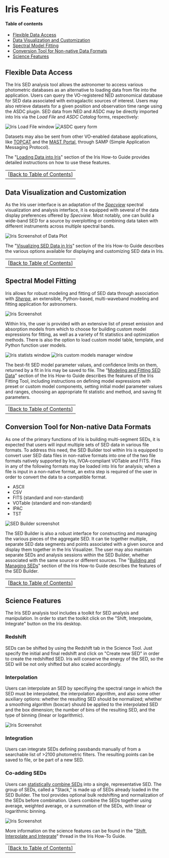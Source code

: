 # Iris Features

#### <a name="toc"></a>Table of contents

  * [Flexible Data Access](#ned)
  * [Data Visualization and Customization](#plotter)
  * [Spectral Model Fitting](#sherpa)
  * [Conversion Tool for Non-native Data Formats](#importer)
  * [Science Features](#science)


## <a name="ned"></a>Flexible Data Access

The Iris SED analysis tool allows the astronomer to access various photometric databases as an alternative to loading data from file into the application. Users can query the VO-registered NED astronomical database for SED data associated with extragalactic sources of interest. Users may also retrieve datasets for a given position and observation time range using the ASDC plugin. SED data from NED and ASDC may be directly imported into Iris via the *Load File* and *ASDC Catalog* forms, respectively:

![Iris Load File window](imgs/intro/load_an_input_file_v2.png "Load an input file frame") ![ASDC query form](imgs/threads/entry/imgs/asdc_catalog_query.png "ASDC query form")

Datasets may also be sent from other VO-enabled database applications, like [TOPCAT][topcat] and the [MAST Portal][mast], through SAMP (Simple Application Messaging Protocol).

The "[Loading Data into Iris][entry]" section of the Iris How-to Guide provides detailed instructions on how to use these features.

|   |
|--:|
|[[Back to Table of Contents][toc]]|

<!-- 
<div align="right">
[<a href="#toc">Back to Table of Contents</a>]
</div>
 -->


## <a name="plotter"></a>Data Visualization and Customization

As the Iris user interface is an adaptation of the *[Specview][specview]* spectral visualization and analysis interface, it is equipped with several of the data display preferences offered by *Specview*. Most notably, one can build a wide-band SED for a source by overplotting or combining data taken with different instruments across multiple spectral bands.

![Iris Screenshot of Data Plot](./imgs/visualization_example_m82_v2_small.png "Plot of M82 SED data")

The "[Visualizing SED Data in Iris][plot]" section of the Iris How-to Guide describes the various options available for displaying and customizing SED data in Iris.

|   |
|--:|
|[[Back to Table of Contents][toc]]|

## <a name="sherpa"></a>Spectral Model Fitting

Iris allows for robust modeling and fitting of SED data through association with *[Sherpa](/sherpa)*, an extensible, Python-based, multi-waveband modeling and fitting application for astronomers.

![Iris Screenshot](imgs/intro/m87_fit_example_v2.png "Fitting a SED")

Within Iris, the user is provided with an extensive list of preset emission and absorption models from which to choose for building custom model expressions for fitting, as well as a variety of fit statistics and optimization methods. There is also the option to load custom model table, template, and Python function user models.

![Iris statists window](imgs/intro/statistics_m87_v2.png "Fit statistics and results window") ![Iris custom models manager window](imgs/intro/custom_fit_models_manager_v2.png "Custom models manager window")

The best-fit SED model parameter values, and confidence limits on them, returned by a fit in Iris may be saved to file. The "[Modeling and Fitting SED Data][fit]" section of the Iris How-to Guide describes the features of the Iris Fitting Tool, including instructions on defining model expressions with preset or custom model components, setting initial model parameter values and ranges, choosing an appropriate fit statistic and method, and saving fit parameters.

|   |
|--:|
|[[Back to Table of Contents][toc]]|

## <a name="importer"></a>Conversion Tool for Non-native Data Formats

As one of the primary functions of Iris is building multi-segment SEDs, it is expected that users will input multiple sets of SED data in various file formats. To address this need, the SED Builder tool within Iris is equipped to convert user SED data files in non-native formats into one of the two file formats natively supported by Iris, IVOA-compliant VOTable and FITS. Files in any of the following formats may be loaded into Iris for analysis; when a file is input in a non-native format, an extra step is required of the user in order to convert the data to a compatible format.

  * ASCII
  * CSV
  * FITS (standard and non-standard)
  * VOTable (standard and non-standard)
  * IPAC
  * TST

![SED Builder screenshot](imgs/intro/sedbuilder_m87_v2_small.jpg "The SED Builder")

The SED Builder is also a robust interface for constructing and managing the various pieces of the aggregate SED. It can tie together multiple, separate SED data segments and points associated with a given source and display them together in the Iris Visualizer. The user may also maintain separate SEDs and analysis sessions within the SED Builder, whether associated with the same source or different sources. The "[Building and Managing SEDs][importer]" section of the Iris How-to Guide describes the features of the SED Builder.

|   |
|--:|
|[[Back to Table of Contents][toc]]|

## <a name="science"></a>Science Features

The Iris SED analysis tool includes a toolkit for SED analysis and manipulation. In order to start the toolkit click on the "Shift, Interpolate, Integrate" button on the Iris desktop.

### Redshift

SEDs can be shifted by using the Redshift tab in the Science Tool. Just specify the initial and final redshift and click on "Create new SED" in order to create the redshifted SED. Iris will conserve the energy of the SED, so the SED will be not only shifted but also scaled accordingly.

### Interpolation

Users can interpolate an SED by specifiying the spectral range in which the SED must be interpolated, the interpolation algorithm, and also some other auxiliary options: whether the resulting SED should be normalized; whether a smoothing algorithm (boxcar) should be applied to the interpolated SED and the box dimension; the number of bins of the resulting SED, and the type of binning (linear or logarithmic).

![Iris Screenshot](imgs/coplot_interpolate_bllac_small.jpg "Spline interpolation of an SED")
### Integration

Users can integrate SEDs defining passbands manually of from a searchable list of >2100 photometric filters. The resulting points can be saved to file, or be part of a new SED.

### Co-adding SEDs

Users can [statistically combine SEDs][sedstacker] into a single, representative SED. The group of SEDs, called a "Stack," is made up of SEDs already loaded in the SED Builder. The tool provides optional bulk redshifting and normalization of the SEDs before combination. Users combine the SEDs together using average, weighted average, or a summation of the SEDs, with linear or logarithmic binning.

![Iris Screenshot](./imgs/coplot-of-stacked-and-normed_small.jpg "A stacked SED co-plotted with its uncombined counterparts")

More information on the science features can be found in the "[Shift, Interpolate and Integrate][science]" thread in the Iris How-To Guide.

|   |
|--:|
|[[Back to Table of Contents][toc]]|

<!-- external links-->

[mast]:     		http://mast.stsci.edu/portal/Mashup/Clients/Mast/Portal.html "MAST Portal"
[topcat]:   		http://www.star.bris.ac.uk/~mbt/topcat/ "TOPCAT"
[specview]: 		http://www.stsci.edu/resources/software_hardware/spe%20cview/

<!-- threads -->
[sedstacker]: 		../threads/science/sedstacker/index.html "SED Stacker"
[science]: 			../threads/science/index.html "Shift, Interpolate, and Integrate"
[entry]: 			../threads/entry/index.html "Loading SED Data into Iris"
[fit]: 				../threads/fit/index.html "Modeling and Fiting SED Data"
[importer]: 		../threads/importer/index.html "Building and Managing SEDs"
[plot]: 			../threads/plot/index.html "Visualizing SED Data"
[analysis]: 		../threads/analysis/index.html "Analyzing SED Data in Iris"
[save]: 			../threads/save/index.html "Saving SED Data"
[sdk]: 				../threads/sdk/index.html "Developing Plugins: the Iris Software Development Kit"
[plugin_manager]: 	../threads/plugin_manager/index.html "Plugin Manager"

<!-- reference files -->
[download]: 		../download/index.html "Download and Installation"
[smoke_test]: 		../download/smoke_tests.html "Smoke Test"
[download_trouble]: ../bugs/smoke.html
[supported_files]: 	../references/importer_files.html
[models]: 			../references/models.html
[faq]: 				../faq/index.html "FAQs"
[releasenotes]: 	../releasenotes/index.html "Release Notes"
[publications]: 	../publications/index.html "Iris Publications"
[bugs]: 			../bugs/index.html "Bugs and Caveats"

<!-- Table of Contents -->
[toc]:      		#toc
